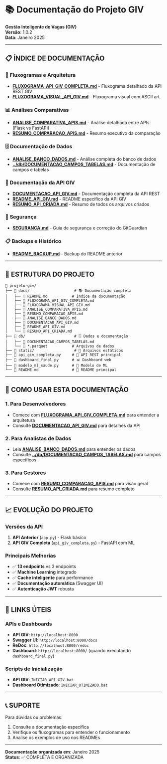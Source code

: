 # 📚 Documentação do Projeto GIV

**Gestão Inteligente de Vagas (GIV)**  
**Versão**: 1.0.2  
**Data**: Janeiro 2025

---

## 📋 **ÍNDICE DE DOCUMENTAÇÃO**

### 🔄 **Fluxogramas e Arquitetura**
- **[FLUXOGRAMA_API_GIV_COMPLETA.md](./FLUXOGRAMA_API_GIV_COMPLETA.md)** - Fluxograma detalhado da API REST GIV
- **[FLUXOGRAMA_VISUAL_API_GIV.md](./FLUXOGRAMA_VISUAL_API_GIV.md)** - Fluxograma visual com ASCII art

### 📊 **Análises Comparativas**
- **[ANALISE_COMPARATIVA_APIS.md](./ANALISE_COMPARATIVA_APIS.md)** - Análise detalhada entre APIs (Flask vs FastAPI)
- **[RESUMO_COMPARACAO_APIS.md](./RESUMO_COMPARACAO_APIS.md)** - Resumo executivo da comparação

### 🗄️ **Documentação de Dados**
- **[ANALISE_BANCO_DADOS.md](./ANALISE_BANCO_DADOS.md)** - Análise completa do banco de dados
- **[../db/DOCUMENTACAO_CAMPOS_TABELAS.md](../db/DOCUMENTACAO_CAMPOS_TABELAS.md)** - Documentação de campos e tabelas

### 🚀 **Documentação da API GIV**
- **[DOCUMENTACAO_API_GIV.md](./DOCUMENTACAO_API_GIV.md)** - Documentação completa da API REST
- **[README_API_GIV.md](./README_API_GIV.md)** - README específico da API GIV
- **[RESUMO_API_CRIADA.md](./RESUMO_API_CRIADA.md)** - Resumo de todos os arquivos criados

### 🔐 **Segurança**
- **[SEGURANCA.md](./SEGURANCA.md)** - Guia de segurança e correção do GitGuardian

### 📋 **Backups e Histórico**
- **[README_BACKUP.md](./README_BACKUP.md)** - Backup do README anterior

---

## 🎯 **ESTRUTURA DO PROJETO**

```
📁 projeto-giv/
├── 📁 docs/                    # 📚 Documentação completa
│   ├── 📄 README.md           # Índice da documentação
│   ├── 📄 FLUXOGRAMA_API_GIV_COMPLETA.md
│   ├── 📄 FLUXOGRAMA_VISUAL_API_GIV.md
│   ├── 📄 ANALISE_COMPARATIVA_APIS.md
│   ├── 📄 RESUMO_COMPARACAO_APIS.md
│   ├── 📄 ANALISE_BANCO_DADOS.md
│   ├── 📄 DOCUMENTACAO_API_GIV.md
│   ├── 📄 README_API_GIV.md
│   └── 📄 RESUMO_API_CRIADA.md
├── 📁 db/                      # 🗄️ Dados e documentação
│   ├── 📄 DOCUMENTACAO_CAMPOS_TABELAS.md
│   └── 📄 *.parquet           # Arquivos de dados
├── 📁 static/                  # 🎨 Arquivos estáticos
├── 📄 api_giv_completa.py     # 🚀 API REST principal
├── 📄 dashboard_final.py      # 📊 Dashboard web
├── 📄 modelo_ml_saude.py      # 🤖 Modelo de ML
└── 📄 README.md               # 📖 README principal
```

---

## 🚀 **COMO USAR ESTA DOCUMENTAÇÃO**

### **1. Para Desenvolvedores**
- Comece com **[FLUXOGRAMA_API_GIV_COMPLETA.md](./FLUXOGRAMA_API_GIV_COMPLETA.md)** para entender a arquitetura
- Consulte **[DOCUMENTACAO_API_GIV.md](./DOCUMENTACAO_API_GIV.md)** para detalhes da API

### **2. Para Analistas de Dados**
- Leia **[ANALISE_BANCO_DADOS.md](./ANALISE_BANCO_DADOS.md)** para entender os dados
- Consulte **[../db/DOCUMENTACAO_CAMPOS_TABELAS.md](../db/DOCUMENTACAO_CAMPOS_TABELAS.md)** para campos específicos

### **3. Para Gestores**
- Comece com **[RESUMO_COMPARACAO_APIS.md](./RESUMO_COMPARACAO_APIS.md)** para visão geral
- Consulte **[RESUMO_API_CRIADA.md](./RESUMO_API_CRIADA.md)** para resumo completo

---

## 📈 **EVOLUÇÃO DO PROJETO**

### **Versões da API**
1. **API Anterior** (`app.py`) - Flask básico
2. **API GIV Completa** (`api_giv_completa.py`) - FastAPI com ML

### **Principais Melhorias**
- ✅ **13 endpoints** vs 3 endpoints
- ✅ **Machine Learning** integrado
- ✅ **Cache inteligente** para performance
- ✅ **Documentação automática** (Swagger UI)
- ✅ **Autenticação JWT** robusta

---

## 🔗 **LINKS ÚTEIS**

### **APIs e Dashboards**
- **API GIV**: `http://localhost:8000`
- **Swagger UI**: `http://localhost:8000/docs`
- **ReDoc**: `http://localhost:8000/redoc`
- **Dashboard**: `http://localhost:8000/` (quando executando `dashboard_final.py`)

### **Scripts de Inicialização**
- **API GIV**: `INICIAR_API_GIV.bat`
- **Dashboard Otimizado**: `INICIAR_OTIMIZADO.bat`

---

## 📞 **SUPORTE**

Para dúvidas ou problemas:
1. Consulte a documentação específica
2. Verifique os fluxogramas para entender o funcionamento
3. Analise os exemplos de uso nos READMEs

---

**Documentação organizada em**: Janeiro 2025  
**Status**: ✅ COMPLETA E ORGANIZADA
